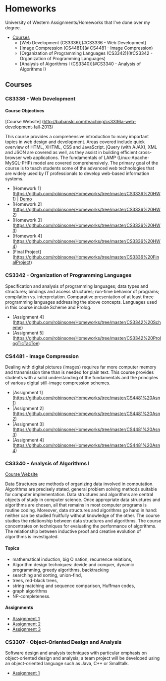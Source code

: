 # Homeworks

University of Western Assignments/Homeworks that I've done over my degree. 

- [Courses](#Courses)
  - [Web Development (CS3336)](#CS3336 - Web Development)
  - [Image Compression (CS4481)](# CS4481 - Image Compression)
  - [Organization of Programming Languages (CS3342)](#CS3342 - Organization of Programming Languages)
  - [Analysis of Algorithms I (CS3340)](#CS3340 - Analysis of Algorithms I)

## Courses
### CS3336 - Web Development
#### Course Objectives

[Course Website] (http://babanski.com/teaching/cs3336a-web-development-fall-2013)

This course provides a comprehensive introduction to many important topics in web design and development. Areas covered include quick overview of HTML, XHTML, CSS and JavaScript. jQuery (with AJAX), XML and JSON are covered as well, as they assist in building efficient cross-browser web applications. The fundamentals of LAMP (Linux-Apache-MySQL-PHP) model are covered comprehensively. The primary goal of the course is to teach students some of the advanced web technologies that are widely used by IT professionals to develop web-based information systems.

- [Homework 1] (https://github.com/robinsone/Homeworks/tree/master/CS3336%20HW1) | [Demo](http://robinsone.github.io/Homeworks/CS3336%20HW1/)
- [Homework 2] (https://github.com/robinsone/Homeworks/tree/master/CS3336%20HW2)
- [Homework 3] (https://github.com/robinsone/Homeworks/tree/master/CS3336%20HW3)
- [Homework 4] (https://github.com/robinsone/Homeworks/tree/master/CS3336%20HW4)
- [Final Project] (https://github.com/robinsone/Homeworks/tree/master/CS3336%20FinalProject)
 
### CS3342 - Organization of Programming Languages

Specification and analysis of programming languages; data types and structures; bindings and access structures; run-time behavior of programs; compilation vs. interpretation. Comparative presentation of at least three programming languages addressing the above concepts. Languages used in this course include Scheme and Prolog.

- [Assignment 4] (https://github.com/robinsone/Homeworks/tree/master/CS3342%20Scheme)
- [Assignment 5] (https://github.com/robinsone/Homeworks/tree/master/CS3342%20PrologTicTacToe)
 
### CS4481 - Image Compression

Dealing with digital pictures (images) requires far more computer memory and transmission time than is needed for plain text. This course provides students with a solid understanding of the fundamentals and the principles of various digital still-image compression schemes. 

- [Assignment 1] (https://github.com/robinsone/Homeworks/tree/master/CS4481%20Asn1)
- [Assignment 2] (https://github.com/robinsone/Homeworks/tree/master/CS4481%20Asn2)
- [Assignment 3] (https://github.com/robinsone/Homeworks/tree/master/CS4481%20Asn3)
- [Assignment 4] (https://github.com/robinsone/Homeworks/tree/master/CS4481%20Asn4)

### CS3340 - Analysis of Algorithms I

[Course Website](http://www.csd.uwo.ca/Courses/CS3340b/)

Data Structures are methods of organizing data involved in computation. Algorithms are precisely stated, general problem solving methods suitable for computer implementation. Data structures and algorithms are central objects of study in computer science. Once appropriate data structures and algorithms are chosen, all that remains in most computer programs is routine coding. Moreover, data structures and algorithms go hand in hand: neither can be studied fruitfully without knowledge of the other. The course studies the relationship between data structures and algorithms. The course concentrates on techniques for evaluating the performance of algorithms. The relationship between inductive proof and creative evolution of algorithms is investigated.

#### Topics
- mathematical induction, big O nation, recurrence relations,
- Algorithm design techniques: devide and conquer, dynamic programming, greedy algorithms, backtracking
- searching and sorting, union-find,
- trees, red-black trees,
- string matching and sequence comparison, Huffman codes, 
- graph algorithms
- NP-completeness.

#### Assignments
- [Assignment 1](https://github.com/robinsone/Homeworks/tree/master/CS3340%20Asn1)
- [Assignment 2](https://github.com/robinsone/Homeworks/tree/master/CS3340%20Asn2)
- [Assignment 3](https://github.com/robinsone/Homeworks/tree/master/CS3340%20Asn3)

### CS3307 - Object-Oriented Design and Analysis

Software design and analysis techniques with particular emphasis on object-oriented design and analysis; a team project will be developed using an object-oriented language such as Java, C++ or Smalltalk. 

- [Assignment 1](https://github.com/robinsone/Homeworks/tree/master/CS3307%20Asn1) 

